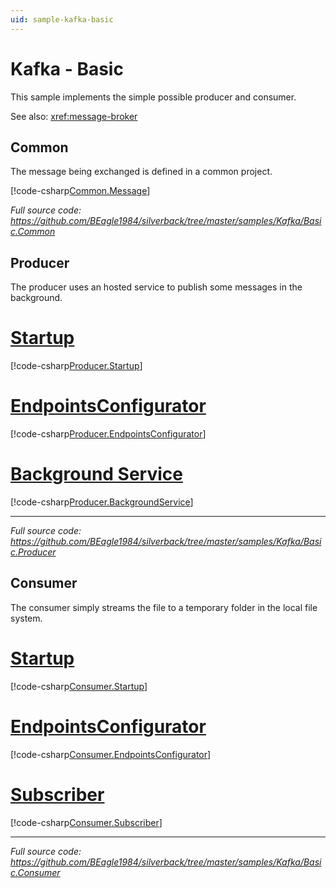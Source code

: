 ```yaml
---
uid: sample-kafka-basic
---
```


# Kafka - Basic

This sample implements the simple possible producer and consumer.

See also: <xref:message-broker>

## Common

The message being exchanged is defined in a common project.

[!code-csharp[Common.Message](../../../samples/Kafka/Basic.Common/SampleMessage.cs)]

_Full source code: https://github.com/BEagle1984/silverback/tree/master/samples/Kafka/Basic.Common_


## Producer

The producer uses an hosted service to publish some messages in the background.

# [Startup](#tab/producer-startup)
[!code-csharp[Producer.Startup](../../../samples/Kafka/Basic.Producer/Startup.cs)]
# [EndpointsConfigurator](#tab/producer-endpoints)
[!code-csharp[Producer.EndpointsConfigurator](../../../samples/Kafka/Basic.Producer/EndpointsConfigurator.cs)]
# [Background Service](#tab/producer-background-service)
[!code-csharp[Producer.BackgroundService](../../../samples/Kafka/Basic.Producer/ProducerBackgroundService.cs)]
***

_Full source code: https://github.com/BEagle1984/silverback/tree/master/samples/Kafka/Basic.Producer_

## Consumer

The consumer simply streams the file to a temporary folder in the local file system.

# [Startup](#tab/consumer-startup)
[!code-csharp[Consumer.Startup](../../../samples/Kafka/Basic.Consumer/Startup.cs)]
# [EndpointsConfigurator](#tab/consumer-endpoints)
[!code-csharp[Consumer.EndpointsConfigurator](../../../samples/Kafka/Basic.Consumer/EndpointsConfigurator.cs)]
# [Subscriber](#tab/consumer-subscriber)
[!code-csharp[Consumer.Subscriber](../../../samples/Kafka/Basic.Consumer/SampleMessageSubscriber.cs)]
***

_Full source code: https://github.com/BEagle1984/silverback/tree/master/samples/Kafka/Basic.Consumer_
